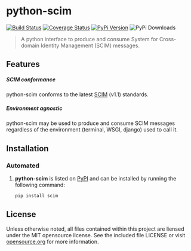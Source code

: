 # python-scim
[![Build Status](https://travis-ci.org/concordusapps/scim.png?branch=master)](https://travis-ci.org/concordusapps/scim)
[![Coverage Status](https://coveralls.io/repos/concordusapps/scim/badge.png?branch=master)](https://coveralls.io/r/concordusapps/scim?branch=master)
[![PyPi Version](https://pypip.in/v/scim/badge.png)](https://pypi.python.org/pypi/scim)
![PyPi Downloads](https://pypip.in/d/scim/badge.png)
> A python interface to produce and consume System for Cross-domain Identity Management (SCIM) messages.

## Features

##### SCIM conformance

python-scim conforms to the latest [SCIM][] (v1.1) standards.

[SCIM]: http://www.simplecloud.info/

##### Environment agnostic

python-scim may be used to produce and consume SCIM messages regardless of the environment (terminal, WSGI, django) used to call it.


## Installation

### Automated

1. **python-scim** is listed on [PyPI](https://pypi.python.org/pypi/)
   and can be installed by running the following command:

   ```sh
   pip install scim
   ```

##  License
Unless otherwise noted, all files contained within this project are liensed under the MIT opensource license. See the included file LICENSE or visit [opensource.org][] for more information.

[opensource.org]: http://opensource.org/licenses/MIT
